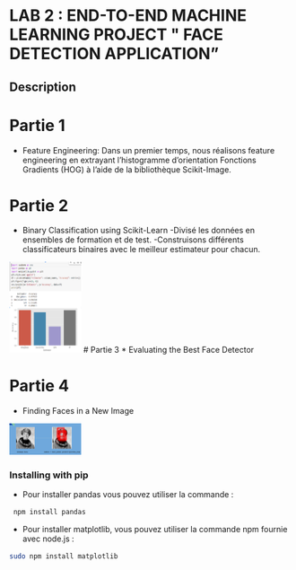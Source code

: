   # LAB 2 : END-TO-END MACHINE LEARNING PROJECT  " FACE DETECTION APPLICATION”

## Description



# Partie 1 
* Feature Engineering:
Dans un premier temps, nous réalisons feature engineering en extrayant l’histogramme d’orientation
Fonctions Gradients (HOG) à l’aide de la bibliothèque Scikit-Image.

# Partie 2
* Binary Classification using Scikit-Learn
-Divisé les données en ensembles de formation et de test.
-Construisons différents classificateurs binaires avec le meilleur estimateur pour chacun.

<img src="Ca.png" width="128"/>
# Partie 3
* Evaluating the Best Face Detector

# Partie 4 
* Finding Faces in a New Image

<img src="partie4.png" width="128"/>


### Installing with pip
*  Pour installer  pandas  vous pouvez utiliser la commande  :
```bash
 npm install pandas
```

* Pour installer  matplotlib, vous pouvez utiliser la commande npm fournie avec node.js :
 ```bash
 sudo npm install matplotlib 
```
